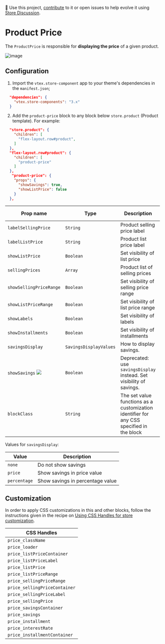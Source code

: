 📢 Use this project, [contribute](https://github.com/vtex-apps/store-components) to it or open issues to help evolve it using [Store Discussion](https://github.com/vtex-apps/store-discussion).

# Product Price

The `ProductPrice` is responsible for **displaying the price** of a given product.

![image](https://user-images.githubusercontent.com/284515/70233684-d3ad1100-173d-11ea-8582-4acf52263521.png)

## Configuration

1. Import the `vtex.store-component` app to your theme's dependencies in the `manifest.json`;

```json
  "dependencies": {
    "vtex.store-components": "3.x"
  }
```

2. Add the `product-price` block to any block below `store.product` (Product template). For example:

```json
  "store.product": {
    "children": [
      "flex-layout.row#product",
    ]
  },
  "flex-layout.row#product": {
    "children": [
      "product-price"
    ]
  },
   "product-price": {
    "props": {
      "showSavings": true,
      "showListPrice": false
    }
  },
```

| Prop name                                                       | Type                   | Description                                                                              | Default value |
| --------------------------------------------------------------- | ---------------------- | ---------------------------------------------------------------------------------------- | ------------- |
| `labelSellingPrice`                                             | `String`               | Product selling price label                                                              | null          |
| `labelListPrice`                                                | `String`               | Product list price label                                                                 | null          |
| `showListPrice`                                                 | `Boolean`              | Set visibility of list price                                                             | `true`        |
| `sellingPrices`                                                 | `Array`                | Product list of selling prices                                                           | `[]`          |
| `showSellingPriceRange`                                         | `Boolean`              | Set visibility of selling price range                                                    | `false`       |
| `showListPriceRange`                                            | `Boolean`              | Set visibility of list price range                                                       | `false`       |
| `showLabels`                                                    | `Boolean`              | Set visibility of labels                                                                 | `true`        |
| `showInstallments`                                              | `Boolean`              | Set visibility of installments                                                           | `false`       |
| `savingsDisplay`                                                | `SavingsDisplayValues` | How to display savings.                                                                  | `none`        |
| `showSavings` ![](https://img.shields.io/badge/-deprecated-red) | `Boolean`              | Deprecated: use `savingsDisplay` instead. Set visibility of savings.                     | `undefined`   |
| `blockClass`                                                    | `String`               | The set value functions as a customization identifier for any CSS specified in the block | null          |

Values for `savingsDisplay`:

| Value        | Description                      |
| ------------ | -------------------------------- |
| `none`       | Do not show savings              |
| `price`      | Show savings in price value      |
| `percentage` | Show savings in percentage value |

## Customization

In order to apply CSS customizations in this and other blocks, follow the instructions given in the recipe on [Using CSS Handles for store customization](https://vtex.io/docs/recipes/style/using-css-handles-for-store-customization).

| CSS Handles                   |
| ----------------------------- |
| `price_className`             |
| `price_loader`                |
| `price_listPriceContainer`    |
| `price_listPriceLabel`        |
| `price_listPrice`             |
| `price_listPriceRange`        |
| `price_sellingPriceRange`     |
| `price_sellingPriceContainer` |
| `price_sellingPriceLabel`     |
| `price_sellingPrice`          |
| `price_savingsContainer`      |
| `price_savings`               |
| `price_installment`           |
| `price_interestRate`          |
| `price_installmentContainer`  |
